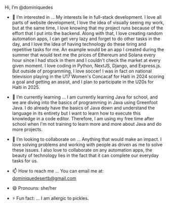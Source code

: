 Hi, I’m @dominiquedes

- 👀 I’m interested in ... My interests lie in full-stack development. I love all parts of website development, I love the idea of visually seeing my work, but at the same time, I love knowing that my project runs because of the effort that I put into the backend. Along with that, I love creating random automation apps, I can get very lazy and forget to do other tasks in the day, and I love the idea of having technology do these tiring and repetitive tasks for me. An example would be an app I created during the summer that would text me the prices of Ethereum and Solana every hour since I had stock in them and I couldn't check the market at every given moment. I love coding in Python, NextJS, Django, and Express.js. But outside of programming, I love soccer! I was in fact on national television playing in the U17 Women's Concacaf for Haiti in 2024 scoring a goal and getting an assist, and I plan to participate in the U20s for Haiti in 2025.
  
- 🌱 I’m currently learning ... I am currently learning Java for school, and we are diving into the basics of programming in Java using Greenfoot Java. I do already have the basics of Java down and understand the language in its entirety but I want to learn how to execute this knowledge in a code editor. Therefore, I am using my free time after school when I'm not training to learn more and more about Java and do more projects.

- 💞️ I’m looking to collaborate on ... Anything that would make an impact. I love solving problems and working with people as driven as me to solve these issues. I also love to collaborate on any automation apps, the beauty of technology lies in the fact that it can complete our everyday tasks for us.
  
- 📫 How to reach me ... You can email me at: dominiquedesertb@gmail.com
  
- 😄 Pronouns: she/her
  
- ⚡ Fun fact: ... I am allergic to pickles.

